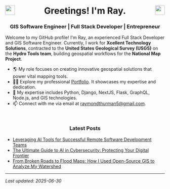 <h1 align="center">
  <a href="https://twitter.com/raythurman2386" target="_blank">
    <img align="left" src="https://cdn.jsdelivr.net/npm/simple-icons@3.0.1/icons/twitter.svg" alt="raythurman2386" height="30" width="30" />
  </a>
  Greetings! I'm Ray.
  <a href="https://linkedin.com/in/raythurman2386" target="_blank">
    <img align="right" src="https://cdn.jsdelivr.net/npm/simple-icons@3.0.1/icons/linkedin.svg" alt="raythurman2386" height="30" width="30" />
  </a>
</h1>

<h3 align="center">GIS Software Engineer | Full Stack Developer | Entrepreneur</h3>

Welcome to my GitHub profile! I'm Ray, an experienced Full Stack Developer and GIS Software Engineer. Currently, I work for **Xcellent Technology Solutions**, contracted to the **United States Geological Survey (USGS)** on the **Hydro Tools team**, building geospatial workflows for the **National Map Project**.

- 🌎 My role focuses on creating innovative geospatial solutions that power vital mapping tools.
- 👨‍💻 Explore my professional [Portfolio](https://www.raythurman.dev). It showcases my expertise and dedication.
- 💬 My expertise includes Python, Django, NextJS, Flask, GraphQL, Node.js, and GIS technologies.
- 📫 Connect with me via email at raymondthurman5@gmail.com.

<br />

<h3 align="center">Latest Posts</h3>

- [Leveraging AI Tools for Successful Remote Software Development Teams](https://www.raythurman.dev/blog/leveraging-ai-tools-for-successful-remote-software-development-teams)
- [The Ultimate Guide to AI in Cybersecurity: Protecting Your Digital Frontier](https://www.raythurman.dev/blog/the-ultimate-guide-to-ai-in-cybersecurity-protecting-your-digital-frontier)
- [From Broken Roads to Flood Maps: How I Used Open-Source GIS to Analyze My Watershed](https://www.raythurman.dev/blog/from-broken-roads-to-flood-maps-how-i-used-open-source-gis-to-analyze-my-watershed)

---
*Last updated: 2025-06-30*